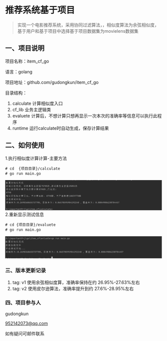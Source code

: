 # 推荐系统基于项目

> 实现一个电影推荐系统，采用协同过滤算法，，相似度算法为余弦相似度，基于用户和基于项目中选择基于项目数据集为movielens数据集

## 一、项目说明

项目名称：item_cf_go

语言：golang

项目地址：github.com/gudongkun/item_cf_go

目录结构：
1. calculate 计算相似度入口
2. cf_lib    业务主逻辑类
3. evaluete  计算后，不想计算只想再显示一次本次的准确率等信息可以执行此程序
4. runtime   运行calculate时自动生成，保存计算结果

## 二、如何使用
1.执行相似度计算计算-主要方法
```shell
# cd  {项目目录}/calculate
# go run main.go
```
![](.\doc\calculate_res.png)
2.重新显示测试信息
```shell
# cd {项目目录}/evaluete
# go run main.go
```
![](.\doc\evaluate_res.png)
### 三、版本更新记录
1. tag: v1 使用余弦相似度算，准确率保持在约 26.95%-27.63%左右
1. tag: v2 使用皮尔逊算法，准确率提升到约 27.6%-28.95%左右
### 四、项目参与人
gudongkun

952142073@qq.com

如有疑问可邮件联系
